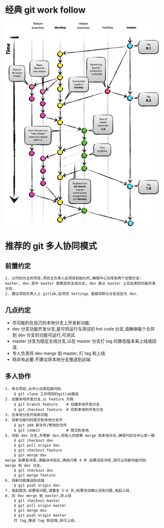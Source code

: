 # 经典 git work follow

![git-work](/resource/git-work.png)

# 推荐的 git 多人协同模式

## 前置约定

```
1. 以代码为主的项目,项目主负责人在项目初始化时,确保中心仓库有两个远程分支: master, dev.其中 master 是稳定的主线分支; dev 是从 master 上切出来的功能开发分支.
2. 建议项目负责人上 gitlab,在项目 Settings 里面将默认分支设定为 dev.
```

## 几点约定

- 尽可能的在自己的本地分支上开发新功能.
- dev 分支功能开发分支,是可供运行与测试的 hot code 分支,请确保每个合并到 dev 分支的功能可运行,可测试.
- master 分支为稳定主线分支,以在 master 分支打 tag 的静态版本来上线或回滚.
- 专人负责将 dev merge 到 master, 打 tag 和上线.
- 除非有必要,不建议将本地分支推送到远端

## 多人协作

```
1. 参与项目,从中心仓库拉取代码
    $ git clone 工作项目的gitlab路径
2. 创建本地开发分支,以 feature 为例
    $ git branch feature    # 创建本地开发分支
    $ git checkout feature  # 切到本地的开发分支
3. 在本地分支开发新功能
4. 将新功能代码提交到本地分支中
    $ git add 新文件/修改的文件
    $ git commit            # 提交到本地
5. 切到 dev 分支,并更新 dev,将他人的成果 merge 到本地分支,确保代码与中心库一致
    $ git checkout dev
    $ git pull origin dev
    $ git checkout feature
    $ git merge dev
merge 如果有冲突,请解决冲突后,再执行第 4 步.如果没有冲突,刚可以将新功能代码 merge 到 dev 分支.
    $ git checkout dev
    $ git merge feature
6. 将新功能推送到远端
    $ git push origin dev
7. 发起提测.如果有问题,请重复 2-6 步;如果测试确认没有问题,发起上线.
8. 将 dev merge 到 master,并上线
    $ git checkout master
    $ git pull origin master
    $ git merge dev
    $ git push origin master
    打 tag,推送 tag 到远端,执行上线.
```


